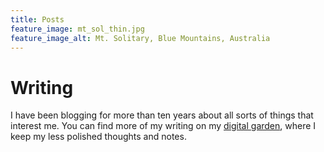 ```yaml
---
title: Posts
feature_image: mt_sol_thin.jpg
feature_image_alt: Mt. Solitary, Blue Mountains, Australia
---
```


# Writing

I have been blogging for more than ten years about all sorts of things that interest me. You can find more of my writing on my [digital garden](https://www.mtsolitary.com/), where I keep my less polished thoughts and notes. 